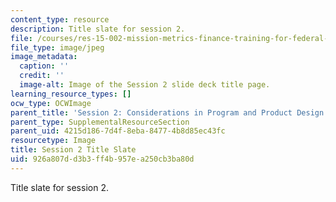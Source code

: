 ```yaml
---
content_type: resource
description: Title slate for session 2.
file: /courses/res-15-002-mission-metrics-finance-training-for-federal-credit-program-professionals-summer-2016/926a807dd3b3ff4b957ea250cb3ba80d_RES15-002_Session_2.jpg
file_type: image/jpeg
image_metadata:
  caption: ''
  credit: ''
  image-alt: Image of the Session 2 slide deck title page.
learning_resource_types: []
ocw_type: OCWImage
parent_title: 'Session 2: Considerations in Program and Product Design'
parent_type: SupplementalResourceSection
parent_uid: 4215d186-7d4f-8eba-8477-4b8d85ec43fc
resourcetype: Image
title: Session 2 Title Slate
uid: 926a807d-d3b3-ff4b-957e-a250cb3ba80d
---
```

Title slate for session 2.

